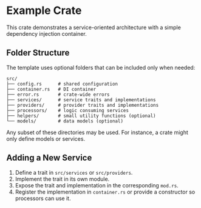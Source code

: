 # Example Crate

This crate demonstrates a service-oriented architecture with a simple dependency injection container.

## Folder Structure
The template uses optional folders that can be included only when needed:

```
src/
├── config.rs      # shared configuration
├── container.rs   # DI container
├── error.rs       # crate-wide errors
├── services/      # service traits and implementations
├── providers/     # provider traits and implementations
├── processors/    # logic consuming services
├── helpers/       # small utility functions (optional)
└── models/        # data models (optional)
```

Any subset of these directories may be used. For instance, a crate might only define models or services.

## Adding a New Service
1. Define a trait in `src/services` or `src/providers`.
2. Implement the trait in its own module.
3. Expose the trait and implementation in the corresponding `mod.rs`.
4. Register the implementation in `container.rs` or provide a constructor so processors can use it.
